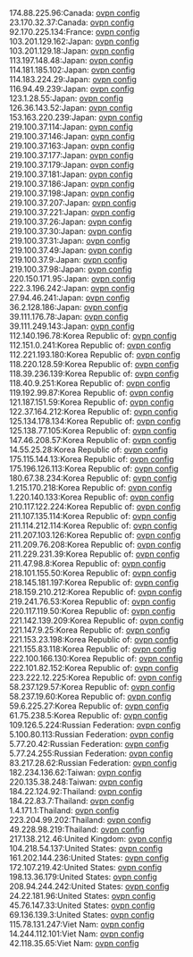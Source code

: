 174.88.225.96:Canada: [ovpn config](vpn/174_88_225_96.ovpn)  
23.170.32.37:Canada: [ovpn config](vpn/23_170_32_37.ovpn)  
92.170.225.134:France: [ovpn config](vpn/92_170_225_134.ovpn)  
103.201.129.162:Japan: [ovpn config](vpn/103_201_129_162.ovpn)  
103.201.129.18:Japan: [ovpn config](vpn/103_201_129_18.ovpn)  
113.197.148.48:Japan: [ovpn config](vpn/113_197_148_48.ovpn)  
114.181.185.102:Japan: [ovpn config](vpn/114_181_185_102.ovpn)  
114.183.224.29:Japan: [ovpn config](vpn/114_183_224_29.ovpn)  
116.94.49.239:Japan: [ovpn config](vpn/116_94_49_239.ovpn)  
123.1.28.55:Japan: [ovpn config](vpn/123_1_28_55.ovpn)  
126.36.143.52:Japan: [ovpn config](vpn/126_36_143_52.ovpn)  
153.163.220.239:Japan: [ovpn config](vpn/153_163_220_239.ovpn)  
219.100.37.114:Japan: [ovpn config](vpn/219_100_37_114.ovpn)  
219.100.37.146:Japan: [ovpn config](vpn/219_100_37_146.ovpn)  
219.100.37.163:Japan: [ovpn config](vpn/219_100_37_163.ovpn)  
219.100.37.177:Japan: [ovpn config](vpn/219_100_37_177.ovpn)  
219.100.37.179:Japan: [ovpn config](vpn/219_100_37_179.ovpn)  
219.100.37.181:Japan: [ovpn config](vpn/219_100_37_181.ovpn)  
219.100.37.186:Japan: [ovpn config](vpn/219_100_37_186.ovpn)  
219.100.37.198:Japan: [ovpn config](vpn/219_100_37_198.ovpn)  
219.100.37.207:Japan: [ovpn config](vpn/219_100_37_207.ovpn)  
219.100.37.221:Japan: [ovpn config](vpn/219_100_37_221.ovpn)  
219.100.37.26:Japan: [ovpn config](vpn/219_100_37_26.ovpn)  
219.100.37.30:Japan: [ovpn config](vpn/219_100_37_30.ovpn)  
219.100.37.31:Japan: [ovpn config](vpn/219_100_37_31.ovpn)  
219.100.37.49:Japan: [ovpn config](vpn/219_100_37_49.ovpn)  
219.100.37.9:Japan: [ovpn config](vpn/219_100_37_9.ovpn)  
219.100.37.98:Japan: [ovpn config](vpn/219_100_37_98.ovpn)  
220.150.171.95:Japan: [ovpn config](vpn/220_150_171_95.ovpn)  
222.3.196.242:Japan: [ovpn config](vpn/222_3_196_242.ovpn)  
27.94.46.241:Japan: [ovpn config](vpn/27_94_46_241.ovpn)  
36.2.128.186:Japan: [ovpn config](vpn/36_2_128_186.ovpn)  
39.111.176.78:Japan: [ovpn config](vpn/39_111_176_78.ovpn)  
39.111.249.143:Japan: [ovpn config](vpn/39_111_249_143.ovpn)  
112.140.196.78:Korea Republic of: [ovpn config](vpn/112_140_196_78.ovpn)  
112.151.0.241:Korea Republic of: [ovpn config](vpn/112_151_0_241.ovpn)  
112.221.193.180:Korea Republic of: [ovpn config](vpn/112_221_193_180.ovpn)  
118.220.128.59:Korea Republic of: [ovpn config](vpn/118_220_128_59.ovpn)  
118.39.236.139:Korea Republic of: [ovpn config](vpn/118_39_236_139.ovpn)  
118.40.9.251:Korea Republic of: [ovpn config](vpn/118_40_9_251.ovpn)  
119.192.99.87:Korea Republic of: [ovpn config](vpn/119_192_99_87.ovpn)  
121.187.151.59:Korea Republic of: [ovpn config](vpn/121_187_151_59.ovpn)  
122.37.164.212:Korea Republic of: [ovpn config](vpn/122_37_164_212.ovpn)  
125.134.178.134:Korea Republic of: [ovpn config](vpn/125_134_178_134.ovpn)  
125.138.77.105:Korea Republic of: [ovpn config](vpn/125_138_77_105.ovpn)  
147.46.208.57:Korea Republic of: [ovpn config](vpn/147_46_208_57.ovpn)  
14.55.25.28:Korea Republic of: [ovpn config](vpn/14_55_25_28.ovpn)  
175.115.144.13:Korea Republic of: [ovpn config](vpn/175_115_144_13.ovpn)  
175.196.126.113:Korea Republic of: [ovpn config](vpn/175_196_126_113.ovpn)  
180.67.38.234:Korea Republic of: [ovpn config](vpn/180_67_38_234.ovpn)  
1.215.170.218:Korea Republic of: [ovpn config](vpn/1_215_170_218.ovpn)  
1.220.140.133:Korea Republic of: [ovpn config](vpn/1_220_140_133.ovpn)  
210.117.122.224:Korea Republic of: [ovpn config](vpn/210_117_122_224.ovpn)  
211.107.135.114:Korea Republic of: [ovpn config](vpn/211_107_135_114.ovpn)  
211.114.212.114:Korea Republic of: [ovpn config](vpn/211_114_212_114.ovpn)  
211.207.103.126:Korea Republic of: [ovpn config](vpn/211_207_103_126.ovpn)  
211.209.76.208:Korea Republic of: [ovpn config](vpn/211_209_76_208.ovpn)  
211.229.231.39:Korea Republic of: [ovpn config](vpn/211_229_231_39.ovpn)  
211.47.98.8:Korea Republic of: [ovpn config](vpn/211_47_98_8.ovpn)  
218.101.155.50:Korea Republic of: [ovpn config](vpn/218_101_155_50.ovpn)  
218.145.181.197:Korea Republic of: [ovpn config](vpn/218_145_181_197.ovpn)  
218.159.210.212:Korea Republic of: [ovpn config](vpn/218_159_210_212.ovpn)  
219.241.76.53:Korea Republic of: [ovpn config](vpn/219_241_76_53.ovpn)  
220.117.119.50:Korea Republic of: [ovpn config](vpn/220_117_119_50.ovpn)  
221.142.139.209:Korea Republic of: [ovpn config](vpn/221_142_139_209.ovpn)  
221.147.9.25:Korea Republic of: [ovpn config](vpn/221_147_9_25.ovpn)  
221.153.23.198:Korea Republic of: [ovpn config](vpn/221_153_23_198.ovpn)  
221.155.83.118:Korea Republic of: [ovpn config](vpn/221_155_83_118.ovpn)  
222.100.166.130:Korea Republic of: [ovpn config](vpn/222_100_166_130.ovpn)  
222.101.82.152:Korea Republic of: [ovpn config](vpn/222_101_82_152.ovpn)  
223.222.12.225:Korea Republic of: [ovpn config](vpn/223_222_12_225.ovpn)  
58.237.129.57:Korea Republic of: [ovpn config](vpn/58_237_129_57.ovpn)  
58.237.19.60:Korea Republic of: [ovpn config](vpn/58_237_19_60.ovpn)  
59.6.225.27:Korea Republic of: [ovpn config](vpn/59_6_225_27.ovpn)  
61.75.238.5:Korea Republic of: [ovpn config](vpn/61_75_238_5.ovpn)  
109.126.5.224:Russian Federation: [ovpn config](vpn/109_126_5_224.ovpn)  
5.100.80.113:Russian Federation: [ovpn config](vpn/5_100_80_113.ovpn)  
5.77.20.42:Russian Federation: [ovpn config](vpn/5_77_20_42.ovpn)  
5.77.24.255:Russian Federation: [ovpn config](vpn/5_77_24_255.ovpn)  
83.217.28.62:Russian Federation: [ovpn config](vpn/83_217_28_62.ovpn)  
182.234.136.62:Taiwan: [ovpn config](vpn/182_234_136_62.ovpn)  
220.135.38.248:Taiwan: [ovpn config](vpn/220_135_38_248.ovpn)  
184.22.124.92:Thailand: [ovpn config](vpn/184_22_124_92.ovpn)  
184.22.83.7:Thailand: [ovpn config](vpn/184_22_83_7.ovpn)  
1.4.171.1:Thailand: [ovpn config](vpn/1_4_171_1.ovpn)  
223.204.99.202:Thailand: [ovpn config](vpn/223_204_99_202.ovpn)  
49.228.98.219:Thailand: [ovpn config](vpn/49_228_98_219.ovpn)  
217.138.212.46:United Kingdom: [ovpn config](vpn/217_138_212_46.ovpn)  
104.218.54.137:United States: [ovpn config](vpn/104_218_54_137.ovpn)  
161.202.144.236:United States: [ovpn config](vpn/161_202_144_236.ovpn)  
172.107.219.42:United States: [ovpn config](vpn/172_107_219_42.ovpn)  
198.13.36.179:United States: [ovpn config](vpn/198_13_36_179.ovpn)  
208.94.244.242:United States: [ovpn config](vpn/208_94_244_242.ovpn)  
24.22.181.96:United States: [ovpn config](vpn/24_22_181_96.ovpn)  
45.76.147.33:United States: [ovpn config](vpn/45_76_147_33.ovpn)  
69.136.139.3:United States: [ovpn config](vpn/69_136_139_3.ovpn)  
115.78.131.247:Viet Nam: [ovpn config](vpn/115_78_131_247.ovpn)  
14.244.112.101:Viet Nam: [ovpn config](vpn/14_244_112_101.ovpn)  
42.118.35.65:Viet Nam: [ovpn config](vpn/42_118_35_65.ovpn)  
